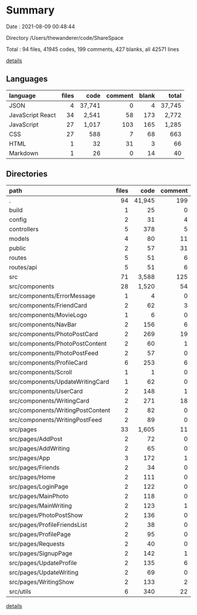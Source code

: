 # Summary

Date : 2021-08-09 00:48:44

Directory /Users/thewanderer/code/ShareSpace

Total : 94 files,  41945 codes, 199 comments, 427 blanks, all 42571 lines

[details](details.md)

## Languages
| language | files | code | comment | blank | total |
| :--- | ---: | ---: | ---: | ---: | ---: |
| JSON | 4 | 37,741 | 0 | 4 | 37,745 |
| JavaScript React | 34 | 2,541 | 58 | 173 | 2,772 |
| JavaScript | 27 | 1,017 | 103 | 165 | 1,285 |
| CSS | 27 | 588 | 7 | 68 | 663 |
| HTML | 1 | 32 | 31 | 3 | 66 |
| Markdown | 1 | 26 | 0 | 14 | 40 |

## Directories
| path | files | code | comment | blank | total |
| :--- | ---: | ---: | ---: | ---: | ---: |
| . | 94 | 41,945 | 199 | 427 | 42,571 |
| build | 1 | 25 | 0 | 1 | 26 |
| config | 2 | 31 | 4 | 4 | 39 |
| controllers | 5 | 378 | 5 | 49 | 432 |
| models | 4 | 80 | 11 | 22 | 113 |
| public | 2 | 57 | 31 | 4 | 92 |
| routes | 5 | 51 | 6 | 18 | 75 |
| routes/api | 5 | 51 | 6 | 18 | 75 |
| src | 71 | 3,588 | 125 | 306 | 4,019 |
| src/components | 28 | 1,520 | 54 | 95 | 1,669 |
| src/components/ErrorMessage | 1 | 4 | 0 | 1 | 5 |
| src/components/FriendCard | 2 | 62 | 3 | 4 | 69 |
| src/components/MovieLogo | 1 | 6 | 0 | 4 | 10 |
| src/components/NavBar | 2 | 156 | 6 | 8 | 170 |
| src/components/PhotoPostCard | 2 | 269 | 19 | 19 | 307 |
| src/components/PhotoPostContent | 2 | 60 | 1 | 7 | 68 |
| src/components/PhotoPostFeed | 2 | 57 | 0 | 5 | 62 |
| src/components/ProfileCard | 6 | 253 | 6 | 14 | 273 |
| src/components/Scroll | 1 | 1 | 0 | 0 | 1 |
| src/components/UpdateWritingCard | 1 | 62 | 0 | 4 | 66 |
| src/components/UserCard | 2 | 148 | 1 | 10 | 159 |
| src/components/WritingCard | 2 | 271 | 18 | 11 | 300 |
| src/components/WritingPostContent | 2 | 82 | 0 | 4 | 86 |
| src/components/WritingPostFeed | 2 | 89 | 0 | 4 | 93 |
| src/pages | 33 | 1,605 | 11 | 146 | 1,762 |
| src/pages/AddPost | 2 | 72 | 0 | 8 | 80 |
| src/pages/AddWriting | 2 | 65 | 0 | 7 | 72 |
| src/pages/App | 3 | 172 | 1 | 14 | 187 |
| src/pages/Friends | 2 | 34 | 0 | 5 | 39 |
| src/pages/Home | 2 | 111 | 0 | 8 | 119 |
| src/pages/LoginPage | 2 | 122 | 0 | 9 | 131 |
| src/pages/MainPhoto | 2 | 118 | 0 | 7 | 125 |
| src/pages/MainWriting | 2 | 123 | 1 | 8 | 132 |
| src/pages/PhotoPostShow | 2 | 136 | 0 | 11 | 147 |
| src/pages/ProfileFriendsList | 2 | 38 | 0 | 5 | 43 |
| src/pages/ProfilePage | 2 | 95 | 0 | 8 | 103 |
| src/pages/Requests | 2 | 40 | 0 | 5 | 45 |
| src/pages/SignupPage | 2 | 142 | 1 | 14 | 157 |
| src/pages/UpdateProfile | 2 | 135 | 6 | 12 | 153 |
| src/pages/UpdateWriting | 2 | 69 | 0 | 10 | 79 |
| src/pages/WritingShow | 2 | 133 | 2 | 15 | 150 |
| src/utils | 6 | 340 | 22 | 47 | 409 |

[details](details.md)